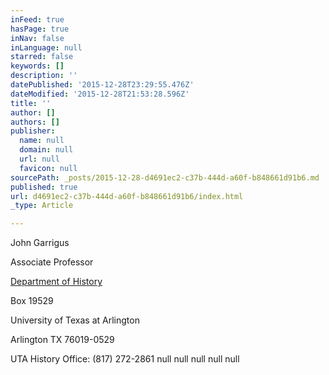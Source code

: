 ```yaml
---
inFeed: true
hasPage: true
inNav: false
inLanguage: null
starred: false
keywords: []
description: ''
datePublished: '2015-12-28T23:29:55.476Z'
dateModified: '2015-12-28T21:53:28.596Z'
title: ''
author: []
authors: []
publisher:
  name: null
  domain: null
  url: null
  favicon: null
sourcePath: _posts/2015-12-28-d4691ec2-c37b-444d-a60f-b848661d91b6.md
published: true
url: d4691ec2-c37b-444d-a60f-b848661d91b6/index.html
_type: Article

---
```

John Garrigus 

Associate Professor

[Department of History][0]

Box 19529

University of Texas at Arlington

Arlington TX 76019-0529

UTA History Office: (817) 272-2861
null
null
null
null
null

[0]: http://www.uta.edu/history